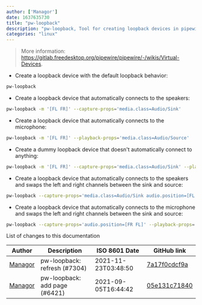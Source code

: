 ```yaml
---
author: ['Managor']
date: 1637635730
title: "pw-loopback"
description: "pw-loopback, Tool for creating loopback devices in pipewire."
categories: "linux"
---
```

> More information: <https://gitlab.freedesktop.org/pipewire/pipewire/-/wikis/Virtual-Devices>.

- Create a loopback device with the default loopback behavior:

```bash
pw-loopback
```

- Create a loopback device that automatically connects to the speakers:

```bash
pw-loopback -m '[FL FR]' --capture-props='media.class=Audio/Sink'
```

- Create a loopback device that automatically connects to the microphone:

```bash
pw-loopback -m '[FL FR]' --playback-props='media.class=Audio/Source'
```

- Create a dummy loopback device that doesn't automatically connect to anything:

```bash
pw-loopback -m '[FL FR]' --capture-props='media.class=Audio/Sink' --playback-props='media.class=Audio/Source'
```

- Create a loopback device that automatically connects to the speakers and swaps the left and right channels between the sink and source:

```bash
pw-loopback --capture-props='media.class=Audio/Sink audio.position=[FL FR]' --playback-props='audio.position=[FR FL]'
```

- Create a loopback device that automatically connects to the microphone and swaps the left and right channels between the sink and source:

```bash
pw-loopback --capture-props='audio.position=[FR FL]' --playback-props='media.class=Audio/Source audio.position=[FL FR]'
```
List of changes to this documentation


Author | Description | ISO 8601 Date | GitHub link
------|-----|-----|-----
[Managor](mailto:42655600+Managor@users.noreply.github.com) | pw-loopback: refresh (#7304) | 2021-11-23T03:48:50 | [7a17f0cdcf9a](https://github.com/tldr-pages/tldr/commit/7a17f0cdcf9ade9a5362d07267dbdd88d169e400)
[Managor](mailto:42655600+Managor@users.noreply.github.com) | pw-loopback: add page (#6421) | 2021-09-05T16:44:42 | [05e131c71840](https://github.com/tldr-pages/tldr/commit/05e131c718403bbcecd45134e5db246d3ea680cf)

